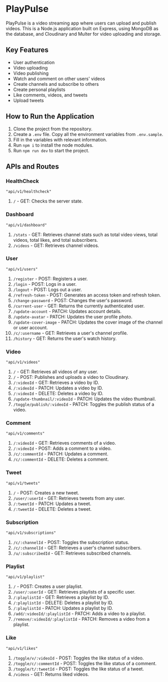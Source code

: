 # PlayPulse

PlayPulse is a video streaming app where users can upload and publish videos. This is a Node.js application built on Express, using MongoDB as the database, and Cloudinary and Multer for video uploading and storage.

## Key Features

- User authentication
- Video uploading
- Video publishing
- Watch and comment on other users' videos
- Create channels and subscribe to others
- Create personal playlists
- Like comments, videos, and tweets
- Upload tweets

## How to Run the Application

1. Clone the project from the repository.
2. Create a `.env` file. Copy all the environment variables from `.env.sample`.
3. Fill in the variables with relevant information.
4. Run `npm i` to install the node modules.
5. Run `npm run dev` to start the project.

## APIs and Routes

### HealthCheck

`"api/v1/healthcheck"`

1. `/` - GET: Checks the server state.

### Dashboard

`"api/v1/dashboard"`

1. `/stats` - GET: Retrieves channel stats such as total video views, total videos, total likes, and total subscribers.
2. `/videos` - GET: Retrieves channel videos.

### User

`"api/v1/users"`

1. `/register` - POST: Registers a user.
2. `/login` - POST: Logs in a user.
3. `/logout` - POST: Logs out a user.
4. `/refresh-token` - POST: Generates an access token and refresh token.
5. `/change-password` - POST: Changes the user's password.
6. `/current-user` - GET: Returns the currently authenticated user.
7. `/update-account` - PATCH: Updates account details.
8. `/update-avatar` - PATCH: Updates the user profile photo.
9. `/update-cover-image` - PATCH: Updates the cover image of the channel or user account.
10. `/c/:username` - GET: Retrieves a user's channel profile.
11. `/history` - GET: Returns the user's watch history.

### Video

`"api/v1/videos"`

1. `/` - GET: Retrieves all videos of any user.
2. `/` - POST: Publishes and uploads a video to Cloudinary.
3. `/:videoId` - GET: Retrieves a video by ID.
4. `/:videoId` - PATCH: Updates a video by ID.
5. `/:videoId` - DELETE: Deletes a video by ID.
6. `/update-thumbnail/:videoId` - PATCH: Updates the video thumbnail.
7. `/toggle/publish/:videoId` - PATCH: Toggles the publish status of a video.

### Comment

`"api/v1/comments"`

1. `/:videoId` - GET: Retrieves comments of a video.
2. `/:videoId` - POST: Adds a comment to a video.
3. `/c/:commentId` - PATCH: Updates a comment.
4. `/c/:commentId` - DELETE: Deletes a comment.

### Tweet

`"api/v1/tweets"`

1. `/` - POST: Creates a new tweet.
2. `/user/:userId` - GET: Retrieves tweets from any user.
3. `/:tweetId` - PATCH: Updates a tweet.
4. `/:tweetId` - DELETE: Deletes a tweet.

### Subscription

`"api/v1/subscriptions"`

1. `/c/:channelId` - POST: Toggles the subscription status.
2. `/c/:channelId` - GET: Retrieves a user's channel subscribers.
3. `/u/:subscribedId` - GET: Retrieves subscribed channels.

### Playlist

`"api/v1/playlist"`

1. `/` - POST: Creates a user playlist.
2. `/user/:userId` - GET: Retrieves playlists of a specific user.
3. `/:playlistId` - GET: Retrieves a playlist by ID.
4. `/:playlistId` - DELETE: Deletes a playlist by ID.
5. `/:playlistId` - PATCH: Updates a playlist by ID.
6. `/add/:videoId/:playlistId` - PATCH: Adds a video to a playlist.
7. `/remove/:videoId/:playlistId` - PATCH: Removes a video from a playlist.

### Like

`"api/v1/likes"`

1. `/toggle/v/:videoId` - POST: Toggles the like status of a video.
2. `/toggle/c/:commentId` - POST: Toggles the like status of a comment.
3. `/toggle/t/:tweetId` - POST: Toggles the like status of a tweet.
4. `/videos` - GET: Returns liked videos.
